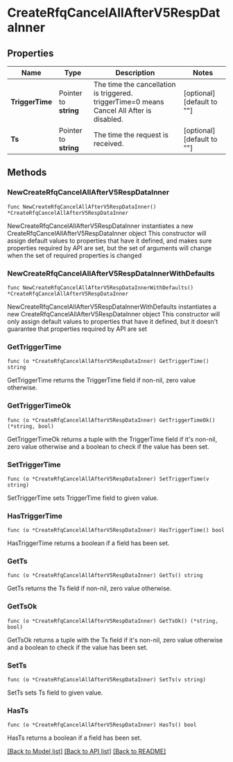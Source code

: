 # CreateRfqCancelAllAfterV5RespDataInner

## Properties

Name | Type | Description | Notes
------------ | ------------- | ------------- | -------------
**TriggerTime** | Pointer to **string** | The time the cancellation is triggered.  triggerTime&#x3D;0 means Cancel All After is disabled. | [optional] [default to ""]
**Ts** | Pointer to **string** | The time the request is received. | [optional] [default to ""]

## Methods

### NewCreateRfqCancelAllAfterV5RespDataInner

`func NewCreateRfqCancelAllAfterV5RespDataInner() *CreateRfqCancelAllAfterV5RespDataInner`

NewCreateRfqCancelAllAfterV5RespDataInner instantiates a new CreateRfqCancelAllAfterV5RespDataInner object
This constructor will assign default values to properties that have it defined,
and makes sure properties required by API are set, but the set of arguments
will change when the set of required properties is changed

### NewCreateRfqCancelAllAfterV5RespDataInnerWithDefaults

`func NewCreateRfqCancelAllAfterV5RespDataInnerWithDefaults() *CreateRfqCancelAllAfterV5RespDataInner`

NewCreateRfqCancelAllAfterV5RespDataInnerWithDefaults instantiates a new CreateRfqCancelAllAfterV5RespDataInner object
This constructor will only assign default values to properties that have it defined,
but it doesn't guarantee that properties required by API are set

### GetTriggerTime

`func (o *CreateRfqCancelAllAfterV5RespDataInner) GetTriggerTime() string`

GetTriggerTime returns the TriggerTime field if non-nil, zero value otherwise.

### GetTriggerTimeOk

`func (o *CreateRfqCancelAllAfterV5RespDataInner) GetTriggerTimeOk() (*string, bool)`

GetTriggerTimeOk returns a tuple with the TriggerTime field if it's non-nil, zero value otherwise
and a boolean to check if the value has been set.

### SetTriggerTime

`func (o *CreateRfqCancelAllAfterV5RespDataInner) SetTriggerTime(v string)`

SetTriggerTime sets TriggerTime field to given value.

### HasTriggerTime

`func (o *CreateRfqCancelAllAfterV5RespDataInner) HasTriggerTime() bool`

HasTriggerTime returns a boolean if a field has been set.

### GetTs

`func (o *CreateRfqCancelAllAfterV5RespDataInner) GetTs() string`

GetTs returns the Ts field if non-nil, zero value otherwise.

### GetTsOk

`func (o *CreateRfqCancelAllAfterV5RespDataInner) GetTsOk() (*string, bool)`

GetTsOk returns a tuple with the Ts field if it's non-nil, zero value otherwise
and a boolean to check if the value has been set.

### SetTs

`func (o *CreateRfqCancelAllAfterV5RespDataInner) SetTs(v string)`

SetTs sets Ts field to given value.

### HasTs

`func (o *CreateRfqCancelAllAfterV5RespDataInner) HasTs() bool`

HasTs returns a boolean if a field has been set.


[[Back to Model list]](../README.md#documentation-for-models) [[Back to API list]](../README.md#documentation-for-api-endpoints) [[Back to README]](../README.md)


